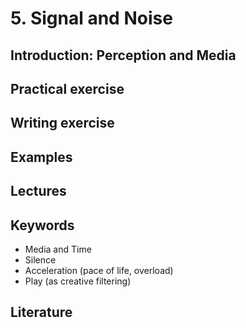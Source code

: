 # 5. Signal and Noise

## Introduction: Perception and Media

## Practical exercise

## Writing exercise

## Examples

## Lectures

## Keywords
- Media and Time
- Silence
- Acceleration (pace of life, overload)
- Play (as creative filtering)

## Literature